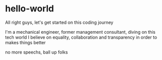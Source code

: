 # hello-world
All right guys, let's get started on this coding journey

I'm a mechanical engineer, former management consultant, diving on this tech world
I believe on equality, collaboration and transparency in order to makes things better

no more speechs, ball up folks

